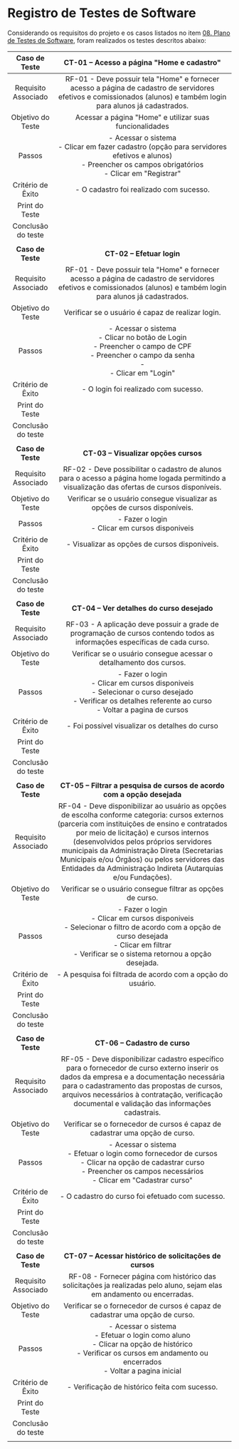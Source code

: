 # Registro de Testes de Software

Considerando os requisitos do projeto e os casos listados no item [08. Plano de Testes de Software](https://github.com/ICEI-PUC-Minas-PMV-ADS/pmv-ads-2022-2-e2-proj-int-t1-controle_de_cursos/blob/main/docs/08-Plano%20de%20Testes%20de%20Software.md), foram realizados os testes descritos abaixo:


| **Caso de Teste** 	| **CT-01 – Acesso a página "Home e cadastro"** 	|
|:---:	|:---:	|
|	Requisito Associado 	| RF-01 - Deve possuir tela "Home" e fornecer acesso a página de cadastro de servidores efetivos e comissionados (alunos) e também login para alunos já cadastrados. |
| Objetivo do Teste 	| Acessar a página "Home" e utilizar suas funcionalidades |
| Passos 	| - Acessar o sistema <br> - Clicar em fazer cadastro (opção para servidores efetivos e alunos) <br> - Preencher os campos obrigatórios <br> - Clicar em "Registrar" |
|Critério de Êxito | - O cadastro foi realizado com sucesso. |
| Print do Teste | 
|Conclusão do teste | 
|  	|  	|
| **Caso de Teste** 	| **CT-02 – Efetuar login**	|
|Requisito Associado | RF-01 - Deve possuir tela "Home" e fornecer acesso a página de cadastro de servidores efetivos e comissionados (alunos) e também login para alunos já cadastrados. |
| Objetivo do Teste 	| Verificar se o usuário é capaz de realizar login. |
| Passos 	| - Acessar o sistema <br> - Clicar no botão de Login <br> - Preencher o campo de CPF <br> - Preencher o campo da senha <br> - <br> - Clicar em "Login" |
|Critério de Êxito | - O login foi realizado com sucesso. |
| Print do Teste | 
|Conclusão do teste | 
|  	|  	|
| **Caso de Teste** 	| **CT-03 – Visualizar opções cursos**	|
|Requisito Associado | RF-02	- Deve possibilitar o cadastro de alunos para o acesso a página home logada permitindo a visualização das ofertas de cursos disponíveis. |
| Objetivo do Teste 	| Verificar se o usuário consegue visualizar as opções de cursos disponíveis. |
| Passos 	| - Fazer o login <br> - Clicar em cursos disponiveis |
|Critério de Êxito | - Visualizar as opções de cursos disponiveis. |
| Print do Teste | 
|Conclusão do teste | 
|  	|  	|
| **Caso de Teste** 	| **CT-04 – Ver detalhes do curso desejado**	|
|Requisito Associado | RF-03	- A aplicação deve possuir a grade de programação de cursos contendo todos as informações específicas de cada curso. |
| Objetivo do Teste 	| Verificar se o usuário consegue acessar o detalhamento dos cursos. |
| Passos 	| - Fazer o login <br> - Clicar em cursos disponiveis <br> - Selecionar o curso desejado <br> - Verificar os detalhes referente ao curso <br> - Voltar a pagina de cursos |
|Critério de Êxito | - Foi possível visualizar os detalhes do curso |
| Print do Teste | 
|Conclusão do teste | 
|  	|  	|
| **Caso de Teste** 	| **CT-05 – Filtrar a pesquisa de cursos de acordo com a opção desejada**	|
|Requisito Associado | RF-04	- Deve disponibilizar ao usuário as opções de escolha conforme categoria: cursos externos (parceria com instituições de ensino e contratados por meio de licitação) e cursos internos (desenvolvidos pelos próprios servidores municipais da Administração Direta (Secretarias Municipais e/ou Órgãos) ou pelos servidores das Entidades da Administração Indireta (Autarquias e/ou Fundações). |
| Objetivo do Teste 	| Verificar se o usuário consegue filtrar as opções de curso. |
| Passos 	| - Fazer o login <br> - Clicar em cursos disponiveis <br> - Selecionar o filtro de acordo com a opção de curso desejada <br> - Clicar em filtrar <br> - Verificar se o sistema retornou a opção desejada. |
|Critério de Êxito | - A pesquisa foi filtrada de acordo com a opção do usuário. |
| Print do Teste | 
|Conclusão do teste | 
|  	|  	|
| **Caso de Teste** 	| **CT-06 – Cadastro de curso**	|
|Requisito Associado | RF-05	- Deve disponibilizar cadastro específico para o fornecedor de curso externo inserir os dados da empresa e a documentação necessária para o cadastramento das propostas de cursos, arquivos necessários à contratação, verificação documental e validação das informações cadastrais. |
| Objetivo do Teste 	| Verificar se o fornecedor de cursos é capaz de cadastrar uma opção de curso. |
| Passos 	| - Acessar o sistema <br> - Efetuar o login como fornecedor de cursos <br> - Clicar na opção de cadastrar curso <br> - Preencher os campos necessários <br> - Clicar em "Cadastrar curso" |
|Critério de Êxito | - O cadastro do curso foi efetuado com sucesso. |
| Print do Teste | 
|Conclusão do teste | 
|  	|  	|
| **Caso de Teste** 	| **CT-07 – Acessar histórico de solicitações de cursos**	|
|Requisito Associado | RF-08	- Fornecer página com histórico das solicitações ja realizadas pelo aluno, sejam elas em andamento ou encerradas. |
| Objetivo do Teste 	| Verificar se o fornecedor de cursos é capaz de cadastrar uma opção de curso. |
| Passos 	| - Acessar o sistema <br> - Efetuar o login como aluno <br> - Clicar na opção de histórico <br> - Verificar os cursos em andamento ou encerrados <br> - Voltar a pagina inicial |
|Critério de Êxito | - Verificação de histórico feita com sucesso. |
| Print do Teste | 
|Conclusão do teste | 
|  	|  	|
